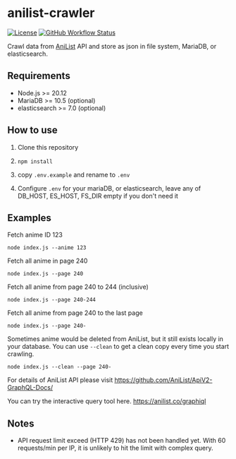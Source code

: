 # anilist-crawler

[![License](https://img.shields.io/github/license/soruly/anilist-crawler.svg?style=flat-square)](https://github.com/soruly/anilist-crawler/blob/master/LICENSE)
[![GitHub Workflow Status](https://img.shields.io/github/actions/workflow/status/soruly/anilist-crawler/node.js.yml?style=flat-square)](https://github.com/soruly/anilist-crawler/actions)

Crawl data from [AniList](https://anilist.co/home) API and store as json in file system, MariaDB, or elasticsearch.

## Requirements

- Node.js >= 20.12
- MariaDB >= 10.5 (optional)
- elasticsearch >= 7.0 (optional)

## How to use

1. Clone this repository

2. `npm install`

3. copy `.env.example` and rename to `.env`

4. Configure `.env` for your mariaDB, or elasticsearch, leave any of DB_HOST, ES_HOST, FS_DIR empty if you don't need it

## Examples

Fetch anime ID 123

`node index.js --anime 123`

Fetch all anime in page 240

`node index.js --page 240`

Fetch all anime from page 240 to 244 (inclusive)

`node index.js --page 240-244`

Fetch all anime from page 240 to the last page

`node index.js --page 240-`

Sometimes anime would be deleted from AniList, but it still exists locally in your database. You can use `--clean` to get a clean copy every time you start crawling.

`node index.js --clean --page 240-`

For details of AniList API please visit https://github.com/AniList/ApiV2-GraphQL-Docs/

You can try the interactive query tool here. https://anilist.co/graphiql

## Notes

- API request limit exceed (HTTP 429) has not been handled yet. With 60 requests/min per IP, it is unlikely to hit the limit with complex query.
